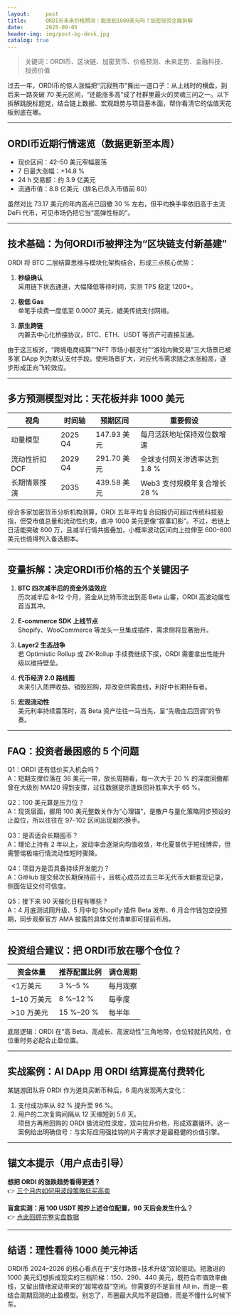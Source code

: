 ```yaml
---
layout:     post
title:      ORDI币未来价格预测：能涨到1000美元吗？加密投资全面拆解
date:       2025-09-05
header-img: img/post-bg-desk.jpg
catalog: true
---
```


>关键词：ORDI币、区块链、加密货币、价格预测、未来走势、金融科技、投资价值

过去一年，ORDI币的惊人涨幅把“沉寂熊市”撕出一道口子：从上线时的横盘，到后来一路突破 70 美元区间，“还能涨多高”成了社群里最火的灵魂三问之一。以下拆解跳脱标题党，结合链上数据、宏观趋势与项目基本面，帮你看清它的估值天花板到底在哪。

---

## ORDI币近期行情速览（数据更新至本周）

* 现价区间：42–50 美元窄幅震荡  
* 7 日最大涨幅：+14.8 %  
* 24 h 交易额：约 3.9 亿美元  
* 流通市值：8.8 亿美元（排名已杀入市值前 80）

虽然对比 73.17 美元的年内高点已回撤 30 % 左右，但平均换手率依旧高于主流 DeFi 代币，可见市场仍把它当“高弹性标的”。

---

## 技术基础：为何ORDI币被押注为“区块链支付新基建”

ORDI 将 BTC 二层结算思维与模块化架构结合，形成三点核心优势：

1. **秒级确认**  
   采用链下状态通道，大幅降低等待时间，实测 TPS 稳定 1200+。

2. **极低 Gas**  
   单笔手续费一度低至 0.0007 美元，媲美传统支付网络。

3. **原生跨链**  
   内置去中心化桥接协议，BTC、ETH、USDT 等资产可直接互通。

由于这三板斧，“跨境电商结算”“NFT 市场小额支付”“游戏内微交易”三大场景已被多家 DApp 列为默认支付手段。使用场景扩大，对应代币需求随之水涨船高，逐步形成正向飞轮效应。

---

## 多方预测模型对比：天花板并非 1000 美元

| 视角          | 时间轴      | 预期区间        | 重要假设                           |
| ------------- | ---------- | --------------- | ---------------------------------- |
| 动量模型      | 2025 Q4    | 147.93 美元      | 每月活跃地址保持双位数增速         |
| 流动性折扣DCF | 2029 Q4    | 291.70 美元      | 全球支付网关渗透率达到 1.8 %       |
| 长期情景推演  | 2035       | 439.58 美元      | Web3 支付规模年复合增长 28 %       |

综合多家加密货币分析机构测算，ORDI 五年平均复合回报仍可超过传统科技股指，但受市值总量和流动性约束，直冲 1000 美元更像“叙事幻影”。不过，若链上日活能突破 800 万，且减半行情共振叠加，小概率波动区间向上拉伸至 600–800 美元也值得列入备选剧本。

---

## 变量拆解：决定ORDI币价格的五个关键因子

1. **BTC 四次减半后的资金外溢效应**  
   历次减半后 8–12 个月，资金从比特币流出到高 Beta 山寨，ORDI 高波动属性首当其冲。

2. **E-commerce SDK 上线节点**  
   Shopify、WooCommerce 等龙头一旦集成插件，需求侧将显著抬升。

3. **Layer2 生态战争**  
   若 Optimistic Rollup 或 ZK-Rollup 手续费继续下探，ORDI 需要拿出性能升级以维持壁垒。

4. **代币经济 2.0 路线图**  
   未来引入质押收益、销毁回购，将改变供需曲线，利好中长期持有者。

5. **宏观流动性**  
   美元利率持续震荡时，高 Beta 资产往往一马当先，呈“先吸血后回调”的节奏。

---

## FAQ：投资者最困惑的 5 个问题

Q1：ORDI 还有低价买入机会吗？  
A：短期支撑位落在 36 美元一带，放长周期看，每一次大于 20 % 的深度回撤都曾在大级别 MA120 得到支撑，过往数据提示逢跌回补胜率大于 65 %。

Q2：100 美元算是压力位？  
A：现货层面，挪用 100 美元整数关作为“心理锚”，是散户与量化策略同步预设的止盈位，所以往往在 97–102 区间出现剧烈换手。

Q3：是否适合长期囤币？  
A：理论上持有 2 年以上，波动率会逐渐向均值收敛，年化夏普优于短线博弈，但需警惕极端行情流动性短时骤降。

Q4：项目方是否具备持续开发能力？  
A：GitHub 提交频次长期保持前十，且核心成员过去三年无代币大额套现记录，侧面佐证交付可信度。

Q5：接下来 90 天催化日程有哪些？  
A：4 月底测试网升级、5 月中旬 Shopify 插件 Beta 发布、6 月合作钱包空投预期，同步观察官方 AMA 披露的具体交付清单即可提前布局。

---

## 投资组合建议：把 ORDI币放在哪个仓位？

| 资金体量      | 推荐配置比例   | 调仓周期 |
| ------------- | -------------- | -------- |
| <1万美元      | 3 %–5 %        | 每月观察 |
| 1–10 万美元   | 8 %–12 %       | 每季度   |
| >10 万美元    | 15 %–20 %      | 每半年   |

底层逻辑：ORDI 在“高 Beta、高成长、高波动性”三角地带，仓位轻就抗风险，仓位重时务必配合止盈位置。

---

## 实战案例：AI DApp 用 ORDI 结算提高付费转化

某链游团队将 ORDI 作为道具买断币种后，6 周内发现两大变化：  
1) 支付成功率从 82 % 提升至 96 %。  
2) 用户的二次复购间隔从 12 天缩短到 5.6 天。  
项目方再用回购的 ORDI 做流动性深度，双向拉升价格，形成双赢循环。这一案例给出明确信号：与实际应用强挂钩的片子需求才是最稳健的价值引擎。

---

## 锚文本提示（用户点击引导）

**想把 ORDI 的涨跌趋势看得更透？**  
👉 [三个月内如何用波段策略低买高卖](https://okxdog.com/)

**盲盒实测：用 100 USDT 照抄上述仓位配置，90 天后会发生什么？**  
👉 [点此回顾完整实盘数据](https://okxdog.com/)

---

## 结语：理性看待 1000 美元神话

ORDI币 2024–2026 的核心看点在于“支付场景+技术升级”双轮驱动。把激进的 1000 美元幻想拆成现实的三档阶梯：150、290、440 美元，既符合市值效率曲线，又留出情绪波动带来的“超常收益”空间。你需要的不是盲目 All in，而是一套结合周期回测的止盈模型。别忘了，币圈最大风险不是回撤，而是不懂什么时候下车。